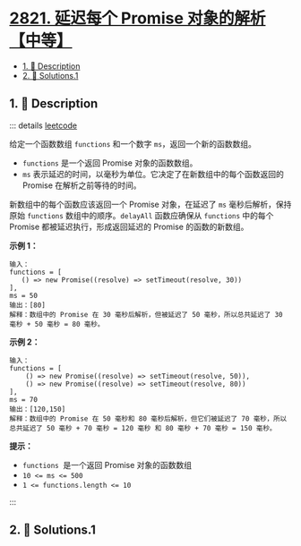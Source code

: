# [2821. 延迟每个 Promise 对象的解析【中等】](https://github.com/tnotesjs/TNotes.leetcode/tree/main/notes/2821.%20%E5%BB%B6%E8%BF%9F%E6%AF%8F%E4%B8%AA%20Promise%20%E5%AF%B9%E8%B1%A1%E7%9A%84%E8%A7%A3%E6%9E%90%E3%80%90%E4%B8%AD%E7%AD%89%E3%80%91)

<!-- region:toc -->

- [1. 📝 Description](#1--description)
- [2. 🎯 Solutions.1](#2--solutions1)

<!-- endregion:toc -->

## 1. 📝 Description

::: details [leetcode](https://leetcode.cn/problems/delay-the-resolution-of-each-promise)

给定一个函数数组 `functions` 和一个数字 `ms`，返回一个新的函数数组。

- `functions` 是一个返回 Promise 对象的函数数组。
- `ms` 表示延迟的时间，以毫秒为单位。它决定了在新数组中的每个函数返回的 Promise 在解析之前等待的时间。

新数组中的每个函数应该返回一个 Promise 对象，在延迟了 `ms` 毫秒后解析，保持原始 `functions` 数组中的顺序。`delayAll` 函数应确保从 `functions` 中的每个 Promise 都被延迟执行，形成返回延迟的 Promise 的函数的新数组。

**示例 1：**

```
输入：
functions = [
   () => new Promise((resolve) => setTimeout(resolve, 30))
],
ms = 50
输出：[80]
解释：数组中的 Promise 在 30 毫秒后解析，但被延迟了 50 毫秒，所以总共延迟了 30 毫秒 + 50 毫秒 = 80 毫秒。
```

**示例 2：**

```
输入：
functions = [
    () => new Promise((resolve) => setTimeout(resolve, 50)),
    () => new Promise((resolve) => setTimeout(resolve, 80))
],
ms = 70
输出：[120,150]
解释：数组中的 Promise 在 50 毫秒和 80 毫秒后解析，但它们被延迟了 70 毫秒，所以总共延迟了 50 毫秒 + 70 毫秒 = 120 毫秒 和 80 毫秒 + 70 毫秒 = 150 毫秒。
```

**提示：**

- `functions`  是一个返回 Promise 对象的函数数组
- `10 <= ms <= 500`
- `1 <= functions.length <= 10`

:::

## 2. 🎯 Solutions.1

```

```
